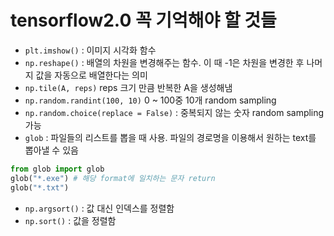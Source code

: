 # tensorflow2.0 꼭 기억해야 할 것들 
- `plt.imshow()` : 이미지 시각화 함수
- `np.reshape()` : 배열의 차원을 변경해주는 함수. 이 때 -1은 차원을 변경한 후 나머지 값을 자동으로 배열한다는 의미
- `np.tile(A, reps)` reps 크기 만큼 반복한 A을 생성해냄
- `np.random.randint(100, 10)` 0 ~ 100중 10개 random sampling
- `np.random.choice(replace = False)` : 중복되지 않는 숫자 random sampling 가능 
- `glob` : 파일들의 리스트를 뽑을 때 사용. 파일의 경로명을 이용해서 원하는 text를 뽑아낼 수 있음
~~~python
from glob import glob
glob("*.exe") # 해당 format에 일치하는 문자 return
glob("*.txt")
~~~
- `np.argsort()` : 값 대신 인덱스를 정렬함
- `np.sort()` : 값을 정렬함
